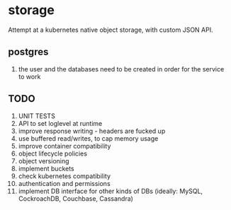# storage

Attempt at a kubernetes native object storage, with custom JSON API.

## postgres
1. the user and the databases need to be created in order for the service to work

## TODO
1. UNIT TESTS
2. API to set loglevel at runtime
3. improve response writing - headers are fucked up
4. use buffered read/writes, to cap memory usage
5. improve container compatibility
6. object lifecycle policies
7. object versioning
8. implement buckets
9. check kubernetes compatibility
10. authentication and permissions
11. implement DB interface for other kinds of DBs (ideally: MySQL, CockroachDB, Couchbase, Cassandra)